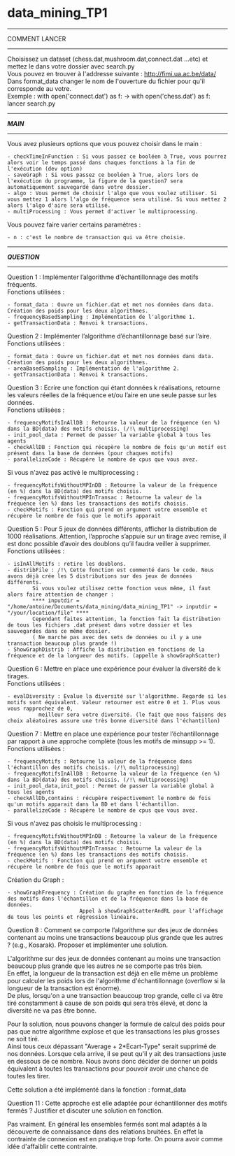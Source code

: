 # data_mining_TP1

**************
COMMENT LANCER
**************

Choisissez un dataset (chess.dat,mushroom.dat,connect.dat ...etc) et mettez le dans votre dossier avec search.py  
Vous pouvez en trouver à l'addresse suivante : http://fimi.ua.ac.be/data/  
Dans format_data changer le nom de l'ouverture du fichier pour qu'il corresponde au votre.  
Exemple :  with open('connect.dat') as f: ->  with open('chess.dat') as f:  
lancer search.py

**************
*****MAIN*****
**************

Vous avez plusieurs options que vous pouvez choisir dans le main :  

	- checkTimeInFunction : Si vous passez ce booléen à True, vous pourrez alors voir le temps passé dans chaques fonctions à la fin de l'exécution (dev option)  
	- saveGraph : Si vous passez ce booléen à True, alors lors de l'exécution du programme, la figure de la question7 sera automatiquement sauvegardé dans votre dossier.  
	- algo : Vous permet de choisir l'algo que vous voulez utiliser. Si vous mettez 1 alors l'algo de fréquence sera utilisé. Si vous mettez 2 alors l'algo d'aire sera utilisé.  
	- multiProcessing : Vous permet d'activer le multiprocessing.   
Vous pouvez faire varier certains paramètres :  

	- n : c'est le nombre de transaction qui va être choisie.  

**************
***QUESTION***
**************

Question 1 : Implémenter l’algorithme d’échantillonnage des motifs fréquents.  
Fonctions utilisées :  

	- format_data : Ouvre un fichier.dat et met nos données dans data. Création des poids pour les deux algorithmes.  
	- frequencyBasedSampling : Implémentation de l'algorithme 1.  
	- getTransactionData : Renvoi k transactions.  

Question 2 : Implémenter l’algorithme d’échantillonnage basé sur l’aire.  
Fonctions utilisées :  
 
	- format_data : Ouvre un fichier.dat et met nos données dans data. Création des poids pour les deux algorithmes.  
	- areaBasedSampling : Implémentation de l'algorithme 2.
	- getTransactionData : Renvoi k transactions.  

Question 3 : Ecrire une fonction qui étant données k réalisations, retourne les valeurs réelles de la
fréquence et/ou l’aire en une seule passe sur les données.   
Fonctions utilisées :  

	- frequencyMotifsInAllDB : Retourne la valeur de la fréquence (en %) dans la BD(data) des motifs choisis. (/!\ multiprocessing)  
	- init_pool_data : Permet de passer la variable global à tous les agents  
	- checkAllDB : Fonction qui récupère le nombre de fois qu'un motif est présent dans la base de données (pour chaques motifs)  
	- parallelizeCode : Récupère le nombre de cpus que vous avez.

Si vous n'avez pas activé le multiprocessing :

 	- frequencyMotifsWithoutMPInDB : Retourne la valeur de la fréquence (en %) dans la BD(data) des motifs choisis.
	- frequencyMotifsWithoutMPInTransac : Retourne la valeur de la fréquence (en %) dans les transactions des motifs choisis.
    - checkMotifs : Fonction qui prend en argument votre ensemble et récupère le nombre de fois que le motifs apparait

Question 5 : Pour 5 jeux de données différents, afficher la distribution de 1000 réalisations. Attention,
l’approche s’appuie sur un tirage avec remise, il est donc possible d’avoir des doublons qu’il
faudra veiller à supprimer.   
Fonctions utilisées :  

	- isInAllMotifs : retire les doublons.  
	- distribFile : /!\ Cette fonction est commenté dans le code. Nous avons déjà crée les 5 distributions sur des jeux de données différents.  
			Si vous voulez utilisez cette fonction vous même, il faut alors faire attention de changer :  
			**** inputdir = "/home/antoine/Documents/data_mining/data_mining_TP1" -> inputdir = "/your/location/file" ****  
			Cependant faites attention, la fonction fait la distribution de tous les fichiers .dat présent dans votre dossier et les sauvegardes dans ce même dossier.  
			( Ne marche pas avec des sets de données ou il y a une transaction beaucoup plus grande !)  
	- ShowGraphDistrib : Affiche la distribution en fonctions de la fréquence et de la longueur des motifs. (appelle à showGraphScatter)  
	

Question 6 : Mettre en place une expérience pour évaluer la diversité de k tirages.   
Fonctions utilisées :  

	- evalDiversity : Evalue la diversité sur l'algorithme. Regarde si les motifs sont équivalent. Valeur retourner est entre 0 et 1. Plus vous vous rapprochez de 0,
			  meilleur sera votre diversité. (le fait que nous faisons des choix aléatoires assure une très bonne diversité dans l'échantillon)

Question 7 : Mettre en place une expérience pour tester l’échantillonnage par rapport à une approche
complète (tous les motifs de minsupp >= 1).   
Fonctions utilisées : 
 
	- frequencyMotifs : Retourne la valeur de la fréquence dans l'échantillon des motifs choisis. (/!\ multiprocessing)  
	- frequencyMotifsInAllDB : Retourne la valeur de la fréquence (en %) dans la BD(data) des motifs choisis. (/!\ multiprocessing)   
	- init_pool_data,init_pool : Permet de passer la variable global à tous les agents  
	- checkAllDb,contains : récupère respectivement le nombre de fois qu'un motifs apparait dans la BD et dans l'échantillon.  
	- parallelizeCode : Récupère le nombre de cpus que vous avez.  
	
Si vous n'avez pas choisis le multiprocessing :

	- frequencyMotifsWithoutMPInDB : Retourne la valeur de la fréquence (en %) dans la BD(data) des motifs choisis.
	- frequencyMotifsWithoutMPInTransac : Retourne la valeur de la fréquence (en %) dans les transactions des motifs choisis. 
    - checkMotifs : Fonction qui prend en argument votre ensemble et récupère le nombre de fois que le motifs apparait  

Création du Graph :

    - showGraphFrequency : Création du graphe en fonction de la fréquence des motifs dans l'échantillon et de la fréquence dans la base de données.
                           Appel à showGraphScatterAndRL pour l'affichage de tous les points et régression linéaire.
                           
Question 8 : Comment se comporte l’algorithme sur des jeux de données contenant au moins une transactions beaucoup plus grande que les autres ? (e.g., Kosarak). 
Proposer et implémenter une solution.   

L'algorithme sur des jeux de données contenant au moins une transaction beaucoup plus grande que les autres ne se comporte pas très bien.  
En effet, la longueur de la transaction est déjà en elle même un problème pour calculer les poids lors de l'algorithme d'échantillonnage (overflow si la longueur de la transaction est énorme).  
De plus, lorsqu'on a une transaction beaucoup trop grande, celle ci va être tiré constamment à cause de son poids qui sera très élevé, et donc la diversité ne va pas être bonne.  

Pour la solution, nous pouvons changer la formule de calcul des poids pour pas que notre algorithme explose et que les transactions les plus grosses ne soit tiré.  
Ainsi tous ceux dépassant "Average + 2*Ecart-Type" serait supprimé de nos données. Lorsque cela arrive, il se peut qu'il y ait des transactions juste en dessous de ce nombre. Nous avons donc décider
de donner un poids équivalent à toutes les transactions pour pouvoir avoir une chance de toutes les tirer.

Cette solution a été implémenté dans la fonction : format_data

Question 11 : Cette approche est elle adaptée pour échantillonner des motifs fermés ? Justifier et discuter une solution en fonction.

Pas vraiment. En général les ensembles fermés sont mal adaptés à la découverte de connaissance dans des relations bruitées.
En effet la contrainte de connexion est en pratique trop forte. On pourra avoir comme idée d'affaiblir cette contrainte.
















 
